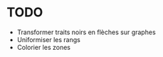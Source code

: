# TODO

- Transformer traits noirs en flèches sur graphes
- Uniformiser les rangs
- Colorier les zones
